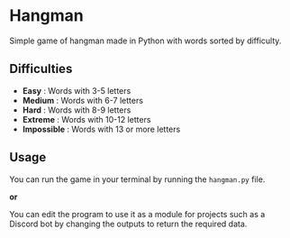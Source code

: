 # Hangman

Simple game of hangman made in Python with words sorted by difficulty.

## Difficulties

- **Easy** : Words with 3-5 letters
- **Medium** : Words with 6-7 letters
- **Hard** : Words with 8-9 letters
- **Extreme** : Words with 10-12 letters
- **Impossible** : Words with 13 or more letters

## Usage

You can run the game in your terminal by running the `hangman.py` file.

**or**

You can edit the program to use it as a module for projects such as a Discord bot by changing the outputs to return the required data.